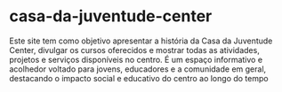 # casa-da-juventude-center
Este site tem como objetivo apresentar a história da Casa da Juventude Center, divulgar os cursos oferecidos e mostrar todas as atividades, projetos e serviços disponíveis no centro. É um espaço informativo e acolhedor voltado para jovens, educadores e a comunidade em geral, destacando o impacto social e educativo do centro ao longo do tempo
